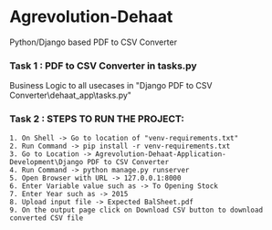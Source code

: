 # Agrevolution-Dehaat
 Python/Django based PDF to CSV Converter

### Task 1 : PDF to CSV Converter in tasks.py
 Business Logic to all usecases in "Django PDF to CSV Converter\dehaat_app\tasks.py"


### Task 2 : STEPS TO RUN THE PROJECT:

	1. On Shell -> Go to location of "venv-requirements.txt" 
	2. Run Command -> pip install -r venv-requirements.txt
	3. Go to Location -> Agrevolution-Dehaat-Application-Development\Django PDF to CSV Converter
	4. Run Command -> python manage.py runserver
	5. Open Browser with URL -> 127.0.0.1:8000
	6. Enter Variable value such as -> To Opening Stock
	7. Enter Year such as -> 2015
	8. Upload input file -> Expected BalSheet.pdf
	9. On the output page click on Download CSV button to download converted CSV file
